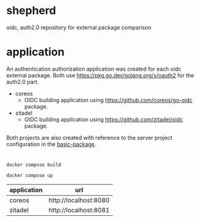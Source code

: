 # shepherd
oidc, auth2.0 repository for external package comparison

# application

An authentication authorization application was created for each oidc external package.
Both use https://pkg.go.dev/golang.org/x/oauth2 for the auth2.0 part.

- coreos
    - OIDC building application using https://github.com/coreos/go-oidc package.
- zitadel
    - OIDC building application using https://github.com/zitadel/oidc package.

Both projects are also created with reference to the server project configuration in the [basic-package](https://go.dev/doc/modules/layout#basic-package).

# 

```
docker compose build

docker compose up
```

|application|url|
|---|---|
|coreos|http://localhost:8080|
|zitadel|http://localhost:8081|

